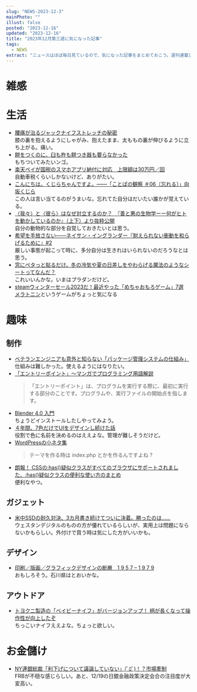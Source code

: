 ```yaml
---
slug: "NEWS-2023-12-3"
mainPhoto: ""
illust: false
posted: "2023-12-16"
updated: "2023-12-16"
title: "2023年12月第三週に気になった記事"
tags:
  - NEWS
extract: "ニュースはほぼ毎日見ているので、気になった記事をまとめておこう。週刊連載したい。"
---
```


# 雑感


# 生活

- [腰痛が治るジャックナイフストレッチの秘密](https://hashima-medicalfitness.com/2945.html)  
  膝の裏を抱えるようにしゃがみ、抱えたまま、太ももの裏が伸びるように立ち上がる。痛い。
- [餅をつくのに、臼も杵も餅つき器も要らなかった](https://dailyportalz.jp/kiji/mochi-wo-tsuku/page/3)  
  もちついてみたいンゴ。
- [楽天ペイが国税のスマホアプリ納付に対応　上限額は30万円／回](https://www.itmedia.co.jp/mobile/articles/2312/21/news160.html)  
  自動車税くらいしかないけど、ありがたい。
- [こんにちは。くじらちゃんですよ。――「ことぱの観察 ＃06〔忘れる〕」向坂くじら](https://nhkbook-hiraku.com/n/nb2d3ca81a6ec)  
  この人は言い当てるのがうまいな。忘れてた自分はだいたい誰かが覚えている。
- [〈我々〉と〈彼ら〉はなぜ対立するのか？　『善と悪の生物学ーー何がヒトを動かしているのか』（上下）より抜粋公開](https://nhkbook-hiraku.com/n/nb5cf5312ba01)  
  自分の動物的な部分を自覚しておきたいとは思う。
- [希望を手放さない――ネイサン・イングランダー『耐えられない衝動を和らげるために』#2](https://nhkbook-hiraku.com/n/n640551ceda05)  
  厳しい事態が起こって時に、多分自分は生きれはいられないのだろうなとは思う。
- [窓にペタっと貼るだけ。冬の冷気や夏の日差しをやわらげる魔法のようなシートってなんだ？](https://www.goodspress.jp/news/576002/2/)  
  これいいんかな。いまはプラダンだけど。
- [steamウィンターセール2023だ！最近やった「めちゃおもろゲーム」7選](https://omocoro.jp/bros/kiji/430066/)  
  [メラトニン](https://store.steampowered.com/app/1585220/Melatonin/)というゲームがちょっと気になる

# 趣味

## 制作

- [ベテランエンジニアも意外と知らない「パッケージ管理システムの仕組み」](https://qiita.com/s_taki/items/1d94e5e9544ebbf32778)   
  仕組みは難しかった。使えるようにはなりたい。
- [「エントリーポイント」～マンガでプログラミング用語解説](https://codezine.jp/article/detail/18661?p=5)  
  > 「エントリーポイント」は、プログラムを実行する際に、最初に実行する部分のことです。プログラムや、実行ファイルの開始点を指します。
- [Blender 4.0 入門](https://note.com/npaka/n/n034adab3a3a8)  
  ちょうどインストールしたしやってみよう。
- [４年間、7色だけでUIをデザインし続けた話](https://note.com/ash/n/n82b11075119a)  
  役割で色に名前を決めるのはええよな。管理が難しそうだけど。
- [WordPressの小ネタ集](https://qiita.com/AkiHamano/items/a37af0113e384fff0be6)  
  > テーマを作る時は index.php とかを作るんですよね ?
- [朗報！ CSSの:has()疑似クラスがすべてのブラウザにサポートされました、:has()疑似クラスの便利な使い方のまとめ](https://coliss.com/articles/build-websites/operation/css/css-has-pseudo-class.html)  
  便利なやつ。


## ガジェット

- [米中SSDの耐久対決、3カ月書き続けてついに決着。勝ったのは……](https://pc.watch.impress.co.jp/docs/topic/feature/1555006.html)  
  ウェスタンデジタルのものの方が優れているらしいが、実用上は問題にならないかもらしい。外付けで買う時は気にした方がいいかも。

## デザイン

- [印刷／版画／グラフィックデザインの断層　1 9 5 7 – 1 9 7 9](https://www.japandesign.ne.jp/event/fault-craftmuseum/)  
  おもしろそう。石川県はとおいかな。

## アウトドア

- [トヨクニ製造の「ベイビーナイフ」がバージョンアップ！ 柄が長くなって操作性が向上したぞ](https://www.bepal.net/archives/374791)  
  ちっこいナイフええよな。ちょっと欲しい。

# お金儲け

- [NY連銀総裁「利下げについて議論していない」(ﾟﾛﾟ)！？市場牽制](http://hiroko.yutaka-shoji.co.jp/2023/12/ny.html)  
  FRBが不穏な感じらしい。あと、12/19の日銀金融政策決定会合の注目度が大変高い。